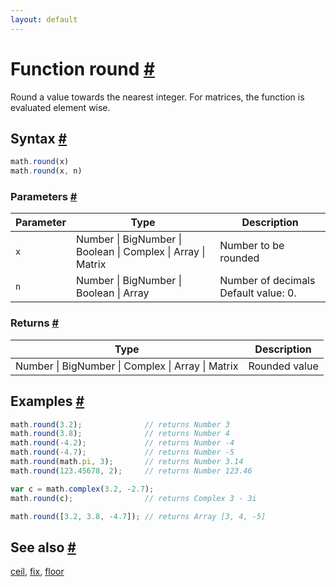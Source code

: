 ```yaml
---
layout: default
---
```


<h1 id="function-round">Function round <a href="#function-round" title="Permalink">#</a></h1>

Round a value towards the nearest integer.
For matrices, the function is evaluated element wise.


<h2 id="syntax">Syntax <a href="#syntax" title="Permalink">#</a></h2>

```js
math.round(x)
math.round(x, n)
```

<h3 id="parameters">Parameters <a href="#parameters" title="Permalink">#</a></h3>

Parameter | Type | Description
--------- | ---- | -----------
`x` | Number &#124; BigNumber &#124; Boolean &#124; Complex &#124; Array &#124; Matrix | Number to be rounded
`n` | Number &#124; BigNumber &#124; Boolean &#124; Array | Number of decimals Default value: 0.

<h3 id="returns">Returns <a href="#returns" title="Permalink">#</a></h3>

Type | Description
---- | -----------
Number &#124; BigNumber &#124; Complex &#124; Array &#124; Matrix | Rounded value


<h2 id="examples">Examples <a href="#examples" title="Permalink">#</a></h2>

```js
math.round(3.2);              // returns Number 3
math.round(3.8);              // returns Number 4
math.round(-4.2);             // returns Number -4
math.round(-4.7);             // returns Number -5
math.round(math.pi, 3);       // returns Number 3.14
math.round(123.45678, 2);     // returns Number 123.46

var c = math.complex(3.2, -2.7);
math.round(c);                // returns Complex 3 - 3i

math.round([3.2, 3.8, -4.7]); // returns Array [3, 4, -5]
```


<h2 id="see-also">See also <a href="#see-also" title="Permalink">#</a></h2>

[ceil](ceil.html),
[fix](fix.html),
[floor](floor.html)


<!-- Note: This file is automatically generated from source code comments. Changes made in this file will be overridden. -->
